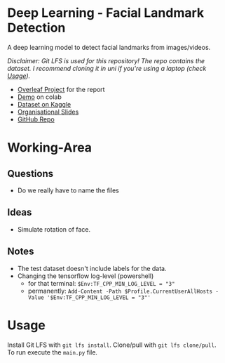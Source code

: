 # Deep Learning - Facial Landmark Detection
A deep learning model to detect facial landmarks from images/videos.

_Disclaimer: Git LFS is used for this repository! The repo contains the dataset. I recommend cloning it in uni if you're using a laptop (check [Usage](#usage))._

+ [Overleaf Project](https://www.overleaf.com/8268422246bjnxsrvsbqxn) for the report
+ [Demo](https://colab.research.google.com/github/StrangeGirlMurph/DeepLearning-FacialLandmarkDetection/blob/master/demo.ipynb) on colab
+ [Dataset on Kaggle](https://www.kaggle.com/c/facial-keypoints-detection/overview)
+ [Organisational Slides](https://docs.google.com/presentation/d/1Lbggpj_nj4RomOm4q35XUcoOoDsIDvT18GLpOIygC2Q/edit#slide=id.p)
+ [GitHub Repo](https://github.com/StrangeGirlMurph/DeepLearning-FacialLandmarkDetection)

# Working-Area
## Questions
+ Do we really have to name the files 

## Ideas
+ Simulate rotation of face.

## Notes
+ The test dataset doesn't include labels for the data.
+ Changing the tensorflow log-level (powershell)
  + for that terminal: `$Env:TF_CPP_MIN_LOG_LEVEL = "3"`
  + permanently: `Add-Content -Path $Profile.CurrentUserAllHosts -Value '$Env:TF_CPP_MIN_LOG_LEVEL = "3"'`

# Usage
Install Git LFS with `git lfs install`. Clone/pull with `git lfs clone/pull`.  
To run execute the `main.py` file.